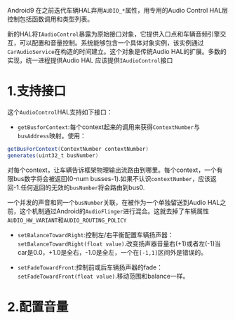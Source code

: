Android9 在之前迭代车辆HAL弃用`AUDIO_*`属性，用专用的Audio Control HAL层控制包括函数调用和类型列表。

新的HAL将`IAudioControl`暴露为原始接口对象，它提供入口点和车辆音频引擎交互，可以配置和音量控制。系统能够包含一个具体对象实例，该实例通过`CarAudioService`在构造的时间建立。这个对象是传统Audio HAL的扩展。多数的实现，统一进程提供Audio HAL 应该提供`IAudioControl`接口

# 1.支持接口
这个`AudioControl`HAL支持如下接口：

* `getBusforContext`:每个context起来的调用来获得`ContextNumber`与`busAddress`映射。使用：

```java
getBusForContext(ContextNumber contextNumber)
generates(uint32_t busNumber)
```
对每个context，让车辆告诉框架物理输出流路由到哪里。每个context，一个有限bus数字将会被返回(0-num busses-1).如果不认识`contextNumber`，应该返回-1.任何返回的无效的`busNumber`将会路由到bus0.

一个并发的声音和同一个`busNumber`关联，在被作为一个单独留送到Audio HAL之前，这个机制通过Android的`AudioFlinger`进行混合。这就去掉了车辆属性`AUDIO_HW_VARIANT`和`AUDIO_ROUTING_POLICY`

* `setBalanceTowardRight`:控制左/右平衡配置车辆扬声器：`setBalanceTowardRight(float value)`.改变扬声器音量右(+1)或者左(-1)当car是0.0，+1.0是全右，-1.0是全左，一个在`[-1,1]`区间外是错误的。

* `setFadeTowardFront`:控制前或后车辆扬声器的fade：`setFadeTowardFront(float value)`.移动范围和balance一样。


# 2.配置音量

